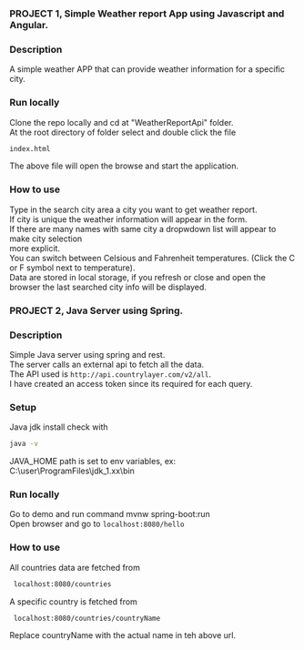 ### PROJECT 1, Simple Weather report App using Javascript and Angular.  
 
### Description  
A simple weather APP  that can provide weather information for a specific city.  

### Run locally  
Clone the repo locally and cd at "WeatherReportApi" folder.  
At the root directory of folder select and double click the file      
```bash
index.html
```  
The above file will open the browse and start the application.  

### How to use  
Type in the search city area a city you want to get weather report.  
If city is unique the weather information will appear in the form.  
If there are many names with same city a dropwdown list will appear to make city selection   
more explicit.  
You can switch between Celsious and Fahrenheit temperatures. (Click the C or F symbol next to temperature).  
Data are stored in local storage, if you refresh or close and open the browser the last searched city info will be displayed.  

### PROJECT 2, Java Server using Spring.  

### Description  
Simple Java server using spring and rest.  
The server calls an external api to fetch all the data.  
The API used is ``` http://api.countrylayer.com/v2/all ```.  
I have created an access token since its required for each query.  

### Setup  
Java jdk install check with  
 ```bash
 java -v
```  

JAVA_HOME path is set to env variables, ex: C:\user\ProgramFiles\jdk_1.xx\bin  

### Run locally   
Go to demo and run command mvnw spring-boot:run  
Open browser and go to ```localhost:8080/hello```  

### How to use  
All countries data are fetched from 
```bash
 localhost:8080/countries
```  
A specific country is fetched from  
```bash
 localhost:8080/countries/countryName
```  
Replace countryName with the actual name in teh above url.  

